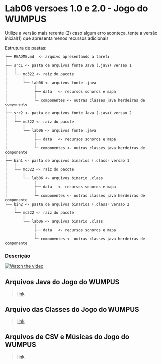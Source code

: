 # Lab06 versoes 1.0 e 2.0 - Jogo do WUMPUS #

Utilize a versão mais recente (2)
caso algum erro aconteça, tente a versão inicial(1) que apresenta menos recursos adicionais

Estrutura de pastas:

```
├── README.md  <- arquivo apresentando a tarefa
│
├── src1 <- pasta de arquivos fonte Java (.java) versao 1
|   │
|   └── mc322 <- raiz do pacote
|       │
|       └── lab06 <- arquivos fonte .java
|            |
|            ├── data   <- recursos sonoros e mapa
|            |
|            └─ componentes <- outras classes java herdeiras de componente
|
├── src2 <- pasta de arquivos fonte Java (.java) versao 2
|   │
|   └── mc322 <- raiz do pacote
|       │
|       └── lab06 <- arquivos fonte .java
|            |
|            ├── data   <- recursos sonoros e mapa
|            |
|            └─ componentes <- outras classes java herdeiras de componente
│
├── bin1 <- pasta de arquivos binarios (.class) versao 1
|   │
|   └── mc322 <- raiz do pacote
|       │
|       └── lab06 <- arquivos binario .class
|            |
|            ├── data   <- recursos sonoros e mapa
|            |
|            └─ componentes <- outras classes java herdeiras de componente
└── bin2 <- pasta de arquivos binarios (.class) versao 2
    │
    └── mc322 <- raiz do pacote
        │
        └── lab06 <- arquivos binario .class
             |
             ├── data   <- recursos sonoros e mapa
             |
             └─ componentes <- outras classes java herdeiras de componente

```

### Descrição ###
[![Watch the video](https://img.youtube.com/vi/V6Vmk-Pxt7E/hqdefault.jpg)](https://youtu.be/V6Vmk-Pxt7E)


## Arquivos Java do Jogo do WUMPUS ##
> [link](https://github.com/LucasNP/MC322-Grupo/tree/main/lab06/src2/mc322/lab06)
 
## Arquivo das Classes do Jogo do WUMPUS ##
> [link](https://github.com/LucasNP/MC322-Grupo/tree/main/lab06/bin2/mc322/lab06)

## Arquivos de CSV e Músicas do Jogo do WUMPUS ##
> [link](https://github.com/LucasNP/MC322-Grupo/tree/main/lab06/bin2/mc322/lab06/Data)
